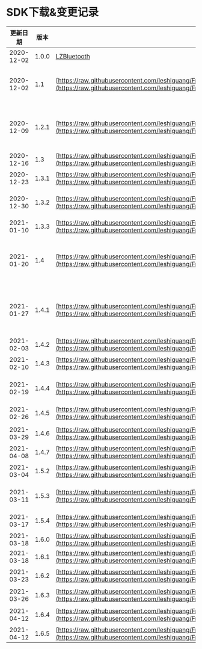<a name="article-title"></a>
# SDK下载&变更记录
| 更新日期 | 版本 | 下载地址 | 更新日志 |
| --- | --- | --- | --- |
| 2020-12-02 | 1.0.0 | [LZBluetooth](https://raw.githubusercontent.com/leshiguang/Framework/main/LZBluetooth/1.0.0/LZBluetooth.framework.zip) | 初始版本 |
| 2020-12-02 | 1.1 | [https://raw.githubusercontent.com/leshiguang/Framework/main/LZBluetooth/1.1/LZBluetooth.framework.zip](https://raw.githubusercontent.com/leshiguang/Framework/main/LZBluetooth/1.1/LZBluetooth.framework.zip) | 1、增加 device的属性 sn<br />2、解决闹钟设置失效的问题<br />3、增加sleep calories heartrate的数据的属性 srcData |
| 2020-12-09 | 1.2.1 | [https://raw.githubusercontent.com/leshiguang/Framework/main/LZBluetooth/1.2.1/LZBluetooth.framework.zip](https://raw.githubusercontent.com/leshiguang/Framework/main/LZBluetooth/1.2.1/LZBluetooth.framework.zip) | 1、优化已经处于配对过程中的设备的绑定流程<br />2、优化消息提醒，增加自定义<br />3、优化闹钟，目前只能支持一个闹钟一个闹钟的设置 |
| 2020-12-16 | 1.3 | [https://raw.githubusercontent.com/leshiguang/Framework/main/LZBluetooth/1.3/LZBluetooth.framework.zip](https://raw.githubusercontent.com/leshiguang/Framework/main/LZBluetooth/1.3/LZBluetooth.framework.zip) | 1、测量数据模型与安卓对其 |
| 2020-12-23 | 1.3.1 | [https://raw.githubusercontent.com/leshiguang/Framework/main/LZBluetooth/1.3.1/LZBluetooth.framework.zip](https://raw.githubusercontent.com/leshiguang/Framework/main/LZBluetooth/1.3.1/LZBluetooth.framework.zip) | 1、添加请求天气的接口<br />2、优化设置type的命名 |
| 2020-12-30 | 1.3.2 | [https://raw.githubusercontent.com/leshiguang/Framework/main/LZBluetooth/1.3.2/LZBluetooth.framework.zip](https://raw.githubusercontent.com/leshiguang/Framework/main/LZBluetooth/1.3.2/LZBluetooth.framework.zip) | 1、解决天气时间戳的问题<br />2、去除一个方法 confirmSuccess:macString:deviceType |
| 2021-01-10 | 1.3.3 | [https://raw.githubusercontent.com/leshiguang/Framework/main/LZBluetooth/1.3.3/LZBluetooth.framework.zip](https://raw.githubusercontent.com/leshiguang/Framework/main/LZBluetooth/1.4/LZBluetooth.framework.zip) | 1、替换旧的天气接口，换成新的天气接口<br /> |
| 2021-01-20 | 1.4 | [https://raw.githubusercontent.com/leshiguang/Framework/main/LZBluetooth/1.4/LZBluetooth.framework.zip](https://raw.githubusercontent.com/leshiguang/Framework/main/LZBluetooth/1.4/LZBluetooth.framework.zip) | 1、解决睡眠解析问题<br />2、修改LZA5SettingEventRemindData数据结构<br />3、修改 LZSendDataCompletion的数据结构 |
| 2021-01-27 | 1.4.1 | [https://raw.githubusercontent.com/leshiguang/Framework/main/LZBluetooth/1.4.1/LZBluetooth.framework.zip](https://raw.githubusercontent.com/leshiguang/Framework/main/LZBluetooth/1.4.1/LZBluetooth.framework.zip) | 1、增加一个绑定状态 <br />/// 输入随机码错误 (报这个错误是可以继续输入正确的随机码)<br />    LZBindStateInputRandomNumberError = 7<br /> |
| 2021-02-03 | 1.4.2 | [https://raw.githubusercontent.com/leshiguang/Framework/main/LZBluetooth/1.4.2/LZBluetooth.framework.zip](https://raw.githubusercontent.com/leshiguang/Framework/main/LZBluetooth/1.4.2/LZBluetooth.framework.zip) | 1、解决设置消息提醒无效的问题 |
| 2021-02-10 | 1.4.3 | [https://raw.githubusercontent.com/leshiguang/Framework/main/LZBluetooth/1.4.3/LZBluetooth.framework.zip](https://raw.githubusercontent.com/leshiguang/Framework/main/LZBluetooth/1.4.3/LZBluetooth.framework.zip) | 1、解决勿扰模式下的是否允许抬手亮屏开关失效的问题 |
| 2021-02-19 | 1.4.4 | [https://raw.githubusercontent.com/leshiguang/Framework/main/LZBluetooth/1.4.4/LZBluetooth.framework.zip](https://raw.githubusercontent.com/leshiguang/Framework/main/LZBluetooth/1.4.4/LZBluetooth.framework.zip) | 1、解决 椭圆机，篮球，足球，羽毛球，排球，乒乓球，瑜伽，健身舞，太极的运动数据解析问题 |
| 2021-02-26 | 1.4.5 | [https://raw.githubusercontent.com/leshiguang/Framework/main/LZBluetooth/1.4.5/LZBluetooth.framework.zip](https://raw.githubusercontent.com/leshiguang/Framework/main/LZBluetooth/1.4.5/LZBluetooth.framework.zip) | 1、解决蓝牙开关断开的时候没有扫描服务特征导致的无响应问题 |
| 2021-03-29 | 1.4.6 | [https://raw.githubusercontent.com/leshiguang/Framework/main/LZBluetooth/1.4.6/LZBluetooth.framework.zip](https://raw.githubusercontent.com/leshiguang/Framework/main/LZBluetooth/1.4.6/LZBluetooth.framework.zip) | 1.4.x版本只有手环的代码、将1.6.x版本的手环部分修改同步到1.4.6， |
| 2021-04-08 | 1.4.7 | [https://raw.githubusercontent.com/leshiguang/Framework/main/LZBluetooth/1.4.7/LZBluetooth.framework.zip](https://raw.githubusercontent.com/leshiguang/Framework/main/LZBluetooth/1.4.7/LZBluetooth.framework.zip) | 1、解决鉴权首次会出现多次失败的情况 |
| 2021-03-04 | 1.5.2 | [https://raw.githubusercontent.com/leshiguang/Framework/main/LZBluetooth/1.5.2/LZBluetooth.framework.zip](https://raw.githubusercontent.com/leshiguang/Framework/main/LZBluetooth/1.5.2/LZBluetooth.framework.zip) | 1、增加支持体重与血压，<br />2、增加一个删除鉴权缓存的接口 |
| 2021-03-11 | 1.5.3 | [https://raw.githubusercontent.com/leshiguang/Framework/main/LZBluetooth/1.5.3/LZBluetooth.framework.zip](https://raw.githubusercontent.com/leshiguang/Framework/main/LZBluetooth/1.5.3/LZBluetooth.framework.zip) | 1、解决 椭圆机，篮球，足球，羽毛球，排球，乒乓球，瑜伽，健身舞，太极的运动数据解析问题 |
| 2021-03-17 | 1.5.4 | [https://raw.githubusercontent.com/leshiguang/Framework/main/LZBluetooth/1.5.4/LZBluetooth.framework.zip](https://raw.githubusercontent.com/leshiguang/Framework/main/LZBluetooth/1.5.4/LZBluetooth.framework.zip) | 1、解决蓝牙开关断开的时候没有扫描服务特征导致的无响应问题 |
| 2021-03-18 | 1.6.0 | [https://raw.githubusercontent.com/leshiguang/Framework/main/LZBluetooth/1.6.0/LZBluetooth.framework.zip](https://raw.githubusercontent.com/leshiguang/Framework/main/LZBluetooth/1.6.0/LZBluetooth.framework.zip) | 1、增加实时心率api |
| 2021-03-18 | 1.6.1 | [https://raw.githubusercontent.com/leshiguang/Framework/main/LZBluetooth/1.6.1/LZBluetooth.framework.zip](https://raw.githubusercontent.com/leshiguang/Framework/main/LZBluetooth/1.6.1/LZBluetooth.framework.zip) | 1、去掉实时心率api 将其转移至设置项 |
| 2021-03-23 | 1.6.2 | [https://raw.githubusercontent.com/leshiguang/Framework/main/LZBluetooth/1.6.2/LZBluetooth.framework.zip](https://raw.githubusercontent.com/leshiguang/Framework/main/LZBluetooth/1.6.2/LZBluetooth.framework.zip) | 1、修改鉴权缓存机制，鉴权成功就缓存，其他不缓存 |
| 2021-03-26 | 1.6.3 | [https://raw.githubusercontent.com/leshiguang/Framework/main/LZBluetooth/1.6.3/LZBluetooth.framework.zip](https://raw.githubusercontent.com/leshiguang/Framework/main/LZBluetooth/1.6.3/LZBluetooth.framework.zip) | 1、增加 LZDeviceProtocol 的属性macAddress |
| 2021-04-12 | 1.6.4 | [https://raw.githubusercontent.com/leshiguang/Framework/main/LZBluetooth/1.6.4/LZBluetooth.framework.zip](https://raw.githubusercontent.com/leshiguang/Framework/main/LZBluetooth/1.6.4/LZBluetooth.framework.zip) | 1、缩减体重绑定的流程，如果遇到未注册的设备，sdk内部去注册该设备。 |
| 2021-04-12 | 1.6.5 | [https://raw.githubusercontent.com/leshiguang/Framework/main/LZBluetooth/1.6.5/LZBluetooth.framework.zip](https://raw.githubusercontent.com/leshiguang/Framework/main/LZBluetooth/1.6.5/LZBluetooth.framework.zip) | 1、修改获取体脂秤model的方式 |




